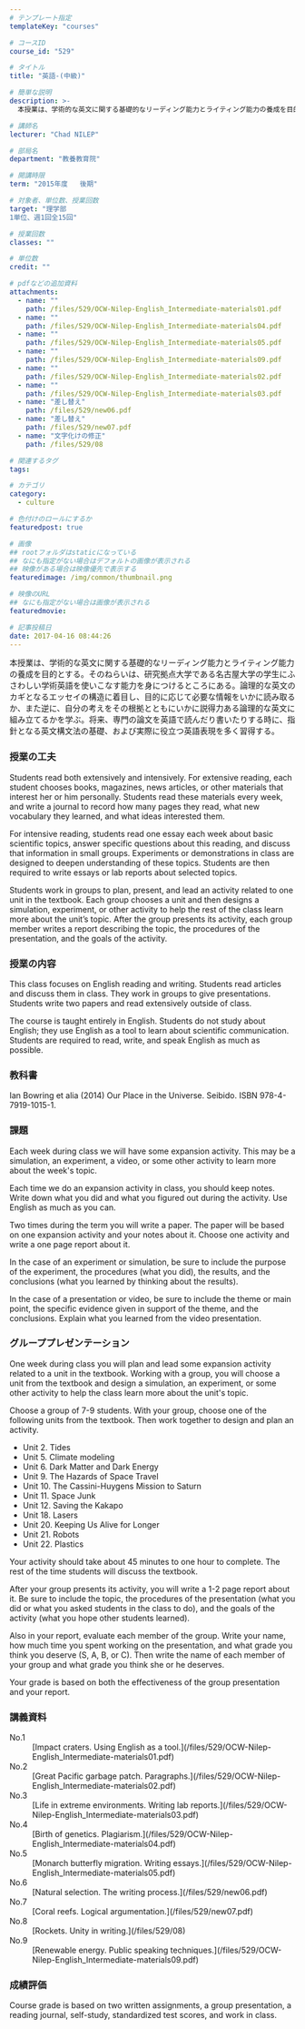 ```yaml
---
# テンプレート指定
templateKey: "courses"

# コースID
course_id: "529"

# タイトル
title: "英語-(中級)"

# 簡単な説明
description: >-
  本授業は、学術的な英文に関する基礎的なリーディング能力とライティング能力の養成を目的とする。そのねらいは、研究拠点大学である名古屋大学の学生にふさわしい学術英語を使いこなす能力を身につけるところにある...

# 講師名
lecturer: "Chad NILEP"

# 部局名
department: "教養教育院"

# 開講時限
term: "2015年度	後期"

# 対象者、単位数、授業回数
target: "理学部
1単位、週1回全15回"

# 授業回数
classes: ""

# 単位数
credit: ""

# pdfなどの追加資料
attachments: 
  - name: "" 
    path: /files/529/OCW-Nilep-English_Intermediate-materials01.pdf
  - name: "" 
    path: /files/529/OCW-Nilep-English_Intermediate-materials04.pdf
  - name: "" 
    path: /files/529/OCW-Nilep-English_Intermediate-materials05.pdf
  - name: "" 
    path: /files/529/OCW-Nilep-English_Intermediate-materials09.pdf
  - name: "" 
    path: /files/529/OCW-Nilep-English_Intermediate-materials02.pdf
  - name: "" 
    path: /files/529/OCW-Nilep-English_Intermediate-materials03.pdf
  - name: "差し替え" 
    path: /files/529/new06.pdf
  - name: "差し替え" 
    path: /files/529/new07.pdf
  - name: "文字化けの修正" 
    path: /files/529/08

# 関連するタグ
tags:

# カテゴリ
category:
  - culture

# 色付けのロールにするか
featuredpost: true

# 画像
## rootフォルダはstaticになっている
## なにも指定がない場合はデフォルトの画像が表示される
## 映像がある場合は映像優先で表示する
featuredimage: /img/common/thumbnail.png

# 映像のURL
## なにも指定がない場合は画像が表示される
featuredmovie: 

# 記事投稿日
date: 2017-04-16 08:44:26
---
```


本授業は、学術的な英文に関する基礎的なリーディング能力とライティング能力の養成を目的とする。そのねらいは、研究拠点大学である名古屋大学の学生にふさわしい学術英語を使いこなす能力を身につけるところにある。論理的な英文のカギとなるエッセイの構造に着目し、目的に応じて必要な情報をいかに読み取るか、また逆に、自分の考えをその根拠とともにいかに説得力ある論理的な英文に組み立てるかを学ぶ。将来、専門の論文を英語で読んだり書いたりする時に、指針となる英文構文法の基礎、および実際に役立つ英語表現を多く習得する。

### 授業の工夫

Students read both extensively and intensively. For extensive reading, each student chooses books, magazines, news articles, or other materials that interest her or him personally. Students read these materials every week, and write a journal to record how many pages they read, what new vocabulary they learned, and what ideas interested them.

For intensive reading, students read one essay each week about basic scientific topics, answer specific questions about this reading, and discuss that information in small groups. Experiments or demonstrations in class are designed to deepen understanding of these topics. Students are then required to write essays or lab reports about selected topics.

Students work in groups to plan, present, and lead an activity related to one unit in the textbook. Each group chooses a unit and then designs a simulation, experiment, or other activity to help the rest of the class learn more about the unit&rsquo;s topic. After the group presents its activity, each group member writes a report describing the topic, the procedures of the presentation, and the goals of the activity.



### 授業の内容

This class focuses on English reading and writing. Students read articles and discuss them in class. They work in groups to give presentations. Students write two papers and read extensively outside of class.

The course is taught entirely in English. Students do not study about English; they use English as a tool to learn about scientific communication. Students are required to read, write, and speak English as much as possible.

### 教科書

Ian Bowring et alia (2014) Our Place in the Universe. Seibido. ISBN 978-4-7919-1015-1.

### 課題

Each week during class we will have some expansion activity. This may be a simulation, an experiment, a video, or some other activity to learn more about the week's topic.

Each time we do an expansion activity in class, you should keep notes. Write down what you did and what you figured out during the activity. Use English as much as you can.

Two times during the term you will write a paper. The paper will be based on one expansion activity and your notes about it. Choose one activity and write a one page report about it.

In the case of an experiment or simulation, be sure to include the purpose of the experiment, the procedures (what you did), the results, and the conclusions (what you learned by thinking about the results).

In the case of a presentation or video, be sure to include the theme or main point, the specific evidence given in support of the theme, and the conclusions. Explain what you learned from the video presentation.

### グループプレゼンテーション

One week during class you will plan and lead some expansion activity related to a unit in the textbook. Working with a group, you will choose a unit from the textbook and design a simulation, an experiment, or some other activity to help the class learn more about the unit's topic.

Choose a group of 7-9 students. With your group, choose one of the following units from the textbook. Then work together to design and plan an activity.

* Unit 2. Tides
* Unit 5. Climate modeling
* Unit 6. Dark Matter and Dark Energy
* Unit 9. The Hazards of Space Travel
* Unit 10. The Cassini-Huygens Mission to Saturn
* Unit 11. Space Junk
* Unit 12. Saving the Kakapo
* Unit 18. Lasers
* Unit 20. Keeping Us Alive for Longer
* Unit 21. Robots
* Unit 22. Plastics

Your activity should take about 45 minutes to one hour to complete. The rest of the time students will discuss the textbook.

After your group presents its activity, you will write a 1-2 page report about it. Be sure to include the topic, the procedures of the presentation (what you did or what you asked students in the class to do), and the goals of the activity (what you hope other students learned).

Also in your report, evaluate each member of the group. Write your name, how much time you spent working on the presentation, and what grade you think you deserve (S, A, B, or C). Then write the name of each member of your group and what grade you think she or he deserves.

Your grade is based on both the effectiveness of the group presentation and your report.



### 講義資料

<dl>
<dt>
No.1
</dt>

<dd>
[Impact craters. Using English as a tool.](/files/529/OCW-Nilep-English_Intermediate-materials01.pdf) 
</dd>

<dt>
No.2
</dt>

<dd>
[Great Pacific garbage patch. Paragraphs.](/files/529/OCW-Nilep-English_Intermediate-materials02.pdf) 
</dd>

<dt>
No.3
</dt>

<dd>
[Life in extreme environments. Writing lab reports.](/files/529/OCW-Nilep-English_Intermediate-materials03.pdf) 
</dd>

<dt>
No.4
</dt>

<dd>
[Birth of genetics. Plagiarism.](/files/529/OCW-Nilep-English_Intermediate-materials04.pdf) 
</dd>

<dt>
No.5
</dt>

<dd>
[Monarch butterfly migration. Writing essays.](/files/529/OCW-Nilep-English_Intermediate-materials05.pdf) 
</dd>

<dt>
No.6
</dt>

<dd>
[Natural selection. The writing process.](/files/529/new06.pdf) 
</dd>

<dt>
No.7
</dt>

<dd>
[Coral reefs. Logical argumentation.](/files/529/new07.pdf) 
</dd>

<dt>
No.8
</dt>

<dd>
[Rockets. Unity in writing.](/files/529/08) 
</dd>

<dt>
No.9
</dt>

<dd>
[Renewable energy. Public speaking techniques.](/files/529/OCW-Nilep-English_Intermediate-materials09.pdf) 
</dd>
</dl>



### 成績評価

Course grade is based on two written assignments, a group presentation, a reading journal, self-study, standardized test scores, and work in class.


